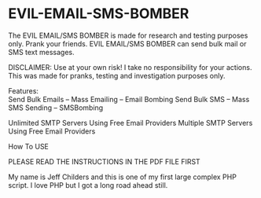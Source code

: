 # EVIL-EMAIL-SMS-BOMBER
The EVIL EMAIL/SMS BOMBER is made for research and testing purposes only.  Prank your friends.  EVIL EMAIL/SMS BOMBER can send bulk mail or SMS text messages.
 
 DISCLAIMER:  Use at your own risk!  I take no responsibility for your actions.  This was made for pranks, testing and investigation purposes only.

Features:  
Send Bulk Emails – Mass Emailing – Email Bombing
Send Bulk SMS – Mass SMS Sending – SMSBombing

Unlimited SMTP Servers Using Free Email Providers
Multiple SMTP Servers Using Free Email Providers

How To USE 

PLEASE READ THE INSTRUCTIONS IN THE PDF FILE FIRST

My name is Jeff Childers and this is one of my first large complex PHP script.  I love PHP but I got a long road ahead still.
  
